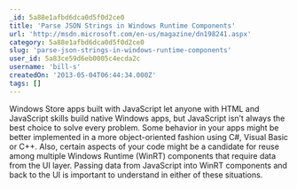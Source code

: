 ```yaml
---
_id: 5a88e1afbd6dca0d5f0d2ce0
title: 'Parse JSON Strings in Windows Runtime Components'
url: 'http://msdn.microsoft.com/en-us/magazine/dn198241.aspx'
category: 5a88e1afbd6dca0d5f0d2ce0
slug: 'parse-json-strings-in-windows-runtime-components'
user_id: 5a83ce59d6eb0005c4ecda2c
username: 'bill-s'
createdOn: '2013-05-04T06:44:34.000Z'
tags: []
---
```


Windows Store apps built with JavaScript let anyone with HTML and JavaScript skills build native Windows apps, but JavaScript isn’t always the best choice to solve every problem. Some behavior in your apps might be better implemented in a more object-oriented fashion using C#, Visual Basic or C++. Also, certain aspects of your code might be a candidate for reuse among multiple Windows Runtime (WinRT) components that require data from the UI layer. Passing data from JavaScript into WinRT components and back to the UI is important to understand in either of these situations.

